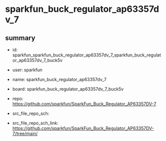 # sparkfun_buck_regulator_ap63357dv_7
 
## summary 
* id: sparkfun_sparkfun_buck_regulator_ap63357dv_7_sparkfun_buck_regulator_ap63357dv_7_buck5v
* user: sparkfun
* name: sparkfun_buck_regulator_ap63357dv_7
* board: sparkfun_buck_regulator_ap63357dv_7_buck5v
* repo: https://github.com/sparkfun/SparkFun_Buck_Regulator_AP63357DV-7



* src_file_repo_sch: 
* src_file_repo_sch_link: https://github.com/sparkfun/SparkFun_Buck_Regulator_AP63357DV-7/tree/main/






